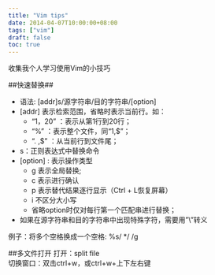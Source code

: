```yaml
---
title: "Vim tips"
date: 2014-04-07T10:00:00+08:00
tags: ["vim"] 
draft: false
toc: true
---
```


收集我个人学习使用Vim的小技巧

##快速替换##

* 语法: [addr]s/源字符串/目的字符串/[option]
* [addr] 表示检索范围，省略时表示当前行。如：
	* “1，20” ：表示从第1行到20行；
	* “%” ：表示整个文件，同“1,$”；
	* “. ,$” ：从当前行到文件尾；
* s：正则表达式中替换命令
* [option] : 表示操作类型
	* g 表示全局替换; 
	* c 表示进行确认
	* p 表示替代结果逐行显示（Ctrl + L恢复屏幕）
	* i 不区分大小写
	* 省略option时仅对每行第一个匹配串进行替换；
* 如果在源字符串和目的字符串中出现特殊字符，需要用”\”转义

例子：将多个空格换成一个空格: %s/  */ /g

##多文件打开
打开：split file  
切换窗口：双击ctrl+w，或ctrl+w+上下左右键
